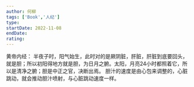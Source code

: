 ```yaml
---
author: 何柳
tags: ['Book','人纪']
type: 
startDate: 2022-11-08
endDate:
rating: 
---
```





黄帝内经：
半夜子时，阳气始生，此时对的是厥阴脏，肝脏，肝脏到底要回头，就是胆；所以初阳得地方就是胆，为日月之腑。太阳，月亮24小时都照着它，所以是清净之腑；胆是中正之官，决断出焉。
胆汁的速度是由心包来调整的，心脏跳动，就会推动胆汁喷射，与心脏跳动速度一样。








